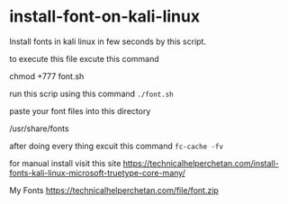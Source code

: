 # install-font-on-kali-linux
Install fonts in kali linux in few seconds by this script.

to execute this file excute this command 

chmod +777 font.sh

run this scrip using this command 
```./font.sh```

paste your font files into this directory

/usr/share/fonts

after doing every thing excuit this command
```fc-cache -fv```

for manual install visit this site 
https://technicalhelperchetan.com/install-fonts-kali-linux-microsoft-truetype-core-many/

My  Fonts 
https://technicalhelperchetan.com/file/font.zip
